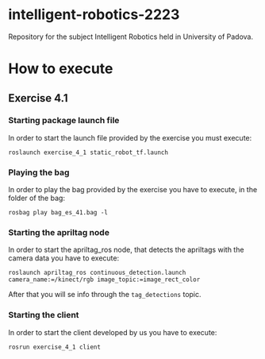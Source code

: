 # intelligent-robotics-2223
Repository for the subject Intelligent Robotics held in University of Padova.

# How to execute
## Exercise 4.1
### Starting package launch file
In order to start the launch file provided by the exercise you must execute:

``roslaunch exercise_4_1 static_robot_tf.launch``
### Playing the bag
In order to play the bag provided by the exercise you have to execute, in the folder of the bag:

``rosbag play bag_es_41.bag -l``
### Starting the apriltag node
In order to start the apriltag_ros node, that detects the apriltags with the camera data you have to execute:

```roslaunch apriltag_ros continuous_detection.launch camera_name:=/kinect/rgb image_topic:=image_rect_color```

After that you will se info through the ``tag_detections`` topic.

### Starting the client
In order to start the client developed by us you have to execute:

``rosrun exercise_4_1 client``
